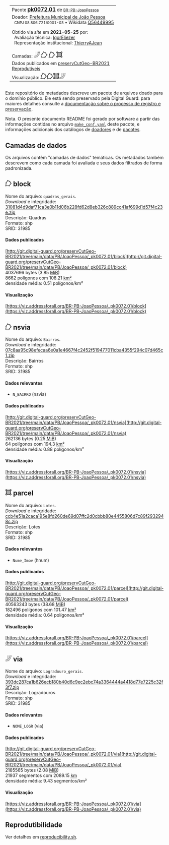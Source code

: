 <aside>
<table align="right" style="padding: 1em">
<tr><td>Pacote <a target="_git" title="link canônico para o git deste pacote" href="http://git.digital-guard.org/preserv-BR/blob/main/data/PB/JoaoPessoa/_pk0072.01"><big><b>pk0072.01</b></big></a> de <small><a target="_osmcodes" title="Jurisdição" href="https://osm.codes/BR-PB-JoaoPessoa">BR-PB-JoaoPessoa</a></small>
</td></tr>
<tr><td>
Doador: <a rel="external" target="_doador" href="https://www.joaopessoa.pb.gov.br/">Prefeitura Municipal de João Pessoa</a>
<br/>&nbsp; <small>CNPJ 08.806.721/0001-03</small> • Wikidata <a rel="external" target="_doador" title="link descritor Wikidata do doador" href="https://www.wikidata.org/wiki/Q56449995">Q56449995</a></small><br/>

Obtido via <i>site</i> em <b>2021-05-25</b> por:
<br/>&nbsp; Avaliação técnica: <a rel="external" target="_gitPerson" title="usuário Git" href="https://github.com/IgorEliezer">IgorEliezer</a>
<br/>&nbsp; Representação institucional: <a rel="external" target="_gitPerson" title="usuário Git" href="https://github.com/ThierryAJean">ThierryAJean</a><br/>
</td></tr>
<tr><td>Camadas: <a title="via" href="#-via"><img src="https://raw.githubusercontent.com/digital-guard/preserv/main/docs/assets/layerIcon-via.png" alt="via" width="20"/></a> <a title="block" href="#-block"><img src="https://raw.githubusercontent.com/digital-guard/preserv/main/docs/assets/layerIcon-block.png" alt="block" width="20"/></a> <a title="nsvia" href="#-nsvia"><img src="https://raw.githubusercontent.com/digital-guard/preserv/main/docs/assets/layerIcon-nsvia.png" alt="nsvia" width="20"/></a> <a title="parcel" href="#-parcel"><img src="https://raw.githubusercontent.com/digital-guard/preserv/main/docs/assets/layerIcon-parcel.png" alt="parcel" width="20"/></a> </td></tr>
<tr><td>Dados publicados em <a href="http://git.digital-guard.org/preservCutGeo-BR2021/tree/main/data/PB/JoaoPessoa/_pk0072.01">preservCutGeo-BR2021</a><br/><a href="#reprodutibilidade">Reprodutíveis</a></td></tr>
<tr><td>Visualização: <a title="block" href="https://viz.addressforall.org/BR-PB-JoaoPessoa/_pk0072.01/block"><img src="https://raw.githubusercontent.com/digital-guard/preserv/main/docs/assets/layerIcon-block.png" alt="block" width="20"/></a><a title="nsvia" href="https://viz.addressforall.org/BR-PB-JoaoPessoa/_pk0072.01/nsvia"><img src="https://raw.githubusercontent.com/digital-guard/preserv/main/docs/assets/layerIcon-nsvia.png" alt="nsvia" width="20"/></a><a title="parcel" href="https://viz.addressforall.org/BR-PB-JoaoPessoa/_pk0072.01/parcel"><img src="https://raw.githubusercontent.com/digital-guard/preserv/main/docs/assets/layerIcon-parcel.png" alt="parcel" width="20"/></a><a title="via" href="https://viz.addressforall.org/BR-PB-JoaoPessoa/_pk0072.01/via"><img src="https://raw.githubusercontent.com/digital-guard/preserv/main/docs/assets/layerIcon-via.png" alt="via" width="20"/></a></td></tr>
</table>
</aside>

<section>

Este repositório de metadados descreve um pacote de arquivos doado para o domínio público. Ele está sendo preservado pela Digital Guard: para maiores detalhes consulte a [documentação sobre o processo de registro e preservação](https://wiki.addressforall.org/doc/Documentação_Digital-guard).

Nota. O presente documento README foi gerado por software a partir das informações contidas no arquivo [`make_conf.yaml`](make_conf.yaml) deste pacote, e informações adicionais dos catálogos de [doadores](https://git.digital-guard.org/preserv-BR/blob/main/data/donor.csv) e de [pacotes](https://git.digital-guard.org/preserv-BR/blob/main/data/donatedPack.csv).

# Camadas de dados

Os arquivos contêm "camadas de dados" temáticas. Os metadados também descrevem como cada camada foi avaliada e seus dados filtrados de forma padronizada.

## <img src="https://raw.githubusercontent.com/digital-guard/preserv/main/docs/assets/layerIcon-block.png" alt="block" width="20"/> block

Nome do arquivo: `quadras_gerais`.<br/>*Download* e integridade: [31081d4d9daf71ca3e0b11d06b228fd62d8eb326c889cc41af699d1d57f4c23e.zip](http://dl.digital-guard.org/31081d4d9daf71ca3e0b11d06b228fd62d8eb326c889cc41af699d1d57f4c23e.zip)<br/>Descrição: Quadras<br/>Formato: shp<br/>SRID: 31985

#### Dados publicados
[http://git.digital-guard.org/preservCutGeo-BR2021/tree/main/data/PB/JoaoPessoa/_pk0072.01/block](http://git.digital-guard.org/preservCutGeo-BR2021/tree/main/data/PB/JoaoPessoa/_pk0072.01/block)<br/>4037696 bytes (3.85 <abbr title="mebibyte">MiB</abbr>)<br/>8662 polígonos com 108.21 <abbr title="quilômetros quadrados">km²</abbr><br/>densidade média: 0.51 polígonos/km²

#### Visualização
[https://viz.addressforall.org/BR-PB-JoaoPessoa/_pk0072.01/block](https://viz.addressforall.org/BR-PB-JoaoPessoa/_pk0072.01/block)
## <img src="https://raw.githubusercontent.com/digital-guard/preserv/main/docs/assets/layerIcon-nsvia.png" alt="nsvia" width="20"/> nsvia

Nome do arquivo: `Bairros`.<br/>*Download* e integridade: [07c8aa95c98efecaa6e0a1e4667f4c2452f519477011cba4355f294c07d465c1.zip](http://dl.digital-guard.org/07c8aa95c98efecaa6e0a1e4667f4c2452f519477011cba4355f294c07d465c1.zip)<br/>Descrição: Bairros<br/>Formato: shp<br/>SRID: 31985

#### Dados relevantes
* `N_BAIRRO` (nsvia)

#### Dados publicados
[http://git.digital-guard.org/preservCutGeo-BR2021/tree/main/data/PB/JoaoPessoa/_pk0072.01/nsvia](http://git.digital-guard.org/preservCutGeo-BR2021/tree/main/data/PB/JoaoPessoa/_pk0072.01/nsvia)<br/>262136 bytes (0.25 <abbr title="mebibyte">MiB</abbr>)<br/>64 polígonos com 194.3 <abbr title="quilômetros quadrados">km²</abbr><br/>densidade média: 0.88 polígonos/km²

#### Visualização
[https://viz.addressforall.org/BR-PB-JoaoPessoa/_pk0072.01/nsvia](https://viz.addressforall.org/BR-PB-JoaoPessoa/_pk0072.01/nsvia)
## <img src="https://raw.githubusercontent.com/digital-guard/preserv/main/docs/assets/layerIcon-parcel.png" alt="parcel" width="20"/> parcel

Nome do arquivo: `Lotes`.<br/>*Download* e integridade: [ccb4e51a2caca195e8fd260de69d07ffc2d0cbbb80e4455806d7c89f2932948c.zip](http://dl.digital-guard.org/ccb4e51a2caca195e8fd260de69d07ffc2d0cbbb80e4455806d7c89f2932948c.zip)<br/>Descrição: Lotes<br/>Formato: shp<br/>SRID: 31985

#### Dados relevantes
* `Nume_Imov` (hnum)

#### Dados publicados
[http://git.digital-guard.org/preservCutGeo-BR2021/tree/main/data/PB/JoaoPessoa/_pk0072.01/parcel](http://git.digital-guard.org/preservCutGeo-BR2021/tree/main/data/PB/JoaoPessoa/_pk0072.01/parcel)<br/>40563243 bytes (38.68 <abbr title="mebibyte">MiB</abbr>)<br/>182496 polígonos com 101.47 <abbr title="quilômetros quadrados">km²</abbr><br/>densidade média: 0.64 polígonos/km²

#### Visualização
[https://viz.addressforall.org/BR-PB-JoaoPessoa/_pk0072.01/parcel](https://viz.addressforall.org/BR-PB-JoaoPessoa/_pk0072.01/parcel)
## <img src="https://raw.githubusercontent.com/digital-guard/preserv/main/docs/assets/layerIcon-via.png" alt="via" width="20"/> via

Nome do arquivo: `Logradouro_gerais`.<br/>*Download* e integridade: [393dc287ca1b626ecb180b40d6c9ec2ebc74a3364444a4418d77e7225c32f3f7.zip](http://dl.digital-guard.org/393dc287ca1b626ecb180b40d6c9ec2ebc74a3364444a4418d77e7225c32f3f7.zip)<br/>Descrição: Logradouros<br/>Formato: shp<br/>SRID: 31985

#### Dados relevantes
* `NOME_LOGR` (via)

#### Dados publicados
[http://git.digital-guard.org/preservCutGeo-BR2021/tree/main/data/PB/JoaoPessoa/_pk0072.01/via](http://git.digital-guard.org/preservCutGeo-BR2021/tree/main/data/PB/JoaoPessoa/_pk0072.01/via)<br/>2185565 bytes (2.08 <abbr title="mebibyte">MiB</abbr>)<br/>21937 segmentos com 2089.15 <abbr title="quilômetros">km</abbr><br/>densidade média: 9.43 segmentos/km²

#### Visualização
[https://viz.addressforall.org/BR-PB-JoaoPessoa/_pk0072.01/via](https://viz.addressforall.org/BR-PB-JoaoPessoa/_pk0072.01/via)

</section>
<section>

# Reprodutibilidade

Ver detalhes em [reproducibility.sh](reproducibility.sh).

</section>

